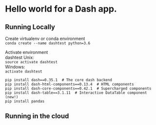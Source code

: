 

# Hello world for a Dash app. 

## Running Locally

Create virtualenv or conda environment  
`conda create --name dashtest python=3.6`  

Activate environment  
dashtest
Unix:  
`source activate dashtest`  
Windows:   
`activate dashtest`  

`pip install dash==0.35.1  # The core dash backend`  
`pip install dash-html-components==0.13.4  # HTML components`  
`pip install dash-core-components==0.42.1  # Supercharged components`  
`pip install dash-table==3.1.11  # Interactive DataTable component (new!)`  
`pip install pandas`

## Running in the cloud


